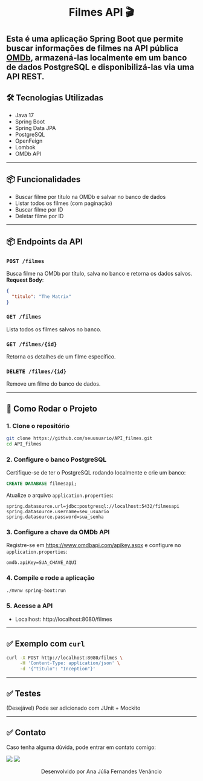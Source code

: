 <h1 align="center">Filmes API 🎬</h1>

Esta é uma aplicação Spring Boot que permite buscar informações de filmes na API pública [OMDb](https://www.omdbapi.com/), armazená-las localmente em um banco de dados PostgreSQL e disponibilizá-las via uma API REST.
---

## 🛠️ Tecnologias Utilizadas

- Java 17
- Spring Boot
- Spring Data JPA
- PostgreSQL
- OpenFeign
- Lombok
- OMDb API

---

## 📦 Funcionalidades

- Buscar filme por título na OMDb e salvar no banco de dados
- Listar todos os filmes (com paginação)
- Buscar filme por ID
- Deletar filme por ID
---

## 📦 Endpoints da API

### `POST /filmes`
Busca filme na OMDb por título, salva no banco e retorna os dados salvos.
**Request Body**:
```json
{
  "titulo": "The Matrix"
}
```

### `GET /filmes`
Lista todos os filmes salvos no banco.

### `GET /filmes/{id}`
Retorna os detalhes de um filme específico.

### `DELETE /filmes/{id}`
Remove um filme do banco de dados.

---

## 🔧 Como Rodar o Projeto

### 1. Clone o repositório
```bash
git clone https://github.com/seuusuario/API_filmes.git
cd API_filmes
```

### 2. Configure o banco PostgreSQL
Certifique-se de ter o PostgreSQL rodando localmente e crie um banco:
```sql
CREATE DATABASE filmesapi;
```

Atualize o arquivo `application.properties`:
```properties
spring.datasource.url=jdbc:postgresql://localhost:5432/filmesapi
spring.datasource.username=seu_usuario
spring.datasource.password=sua_senha
```

### 3. Configure a chave da OMDb API
Registre-se em https://www.omdbapi.com/apikey.aspx e configure no `application.properties`:
```properties
omdb.apiKey=SUA_CHAVE_AQUI
```

### 4. Compile e rode a aplicação
```bash
./mvnw spring-boot:run
```

### 5. Acesse a API
- Localhost: http://localhost:8080/filmes

---

## ✅ Exemplo com `curl`
```bash
curl -X POST http://localhost:8080/filmes \
     -H 'Content-Type: application/json' \
     -d '{"titulo": "Inception"}'
```

---

## ✅ Testes
(Desejável) Pode ser adicionado com JUnit + Mockito

---

## ✅ Contato

Caso tenha alguma dúvida, pode entrar em contato comigo:

<a href = "mailto:anajuliafv88@gmail.com"><img src="https://img.shields.io/badge/Gmail-D14836?style=for-the-badge&logo=gmail&logoColor=white"></a> 
<a href="https://www.linkedin.com/in/ajuliafernandesv/" target="_blank"><img src="https://img.shields.io/badge/-LinkedIn-%230077B5?style=for-the-badge&logo=linkedin&logoColor=white" target="_blank"></a>

<p align="center"> Desenvolvido por Ana Júlia Fernandes Venâncio </p>
